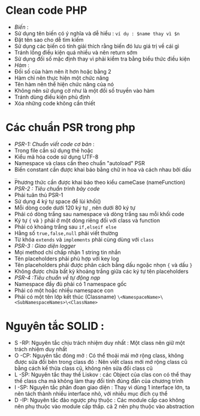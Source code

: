 # **Clean code PHP**
- *Biến* :
 - Sử dụng tên biến có ý nghĩa và dễ hiểu : `ví dụ : $name thay vì $n`
 - Đặt tên sao cho dễ tìm kiếm
 - Sử dụng các biến có tính giải thích rằng biến đó lưu giá trị về cái gì
 - Tránh lồng điều kiện quá nhiều và nên return sớm
 - Sử dụng đối số mặc định thay vì phải kiểm tra bằng biểu thức điều kiện
- *Hàm* :
 - Đối số của hàm nên ít hơn hoặc bằng 2
 - Hàm chỉ nên thực hiện một chức năng
 - Tên hàm nên thể hiện chức năng của nó 
 - Không nên sử dụng cờ như là một đối số truyền vào hàm
 - Tránh dùng điều kiện phủ định
 - Xóa những code không cần thiết
# **Các chuẩn PSR trong php**
- *PSR-1: Chuẩn viết code cơ bản* : 
 - Trong file cần sử dụng thẻ <?php ?> hoặc <?= ?>
 - Kiểu mã hóa code sử dụng UTF-8
 - Namespace và class cần theo chuẩn "autoload" PSR
 - Biến constant cần được khai báo bằng chữ in hoa và cách nhau bởi dấu `_`
 - Phương thức cần được khai báo theo kiểu cameCase (nameFunction)
- *PSR-2 : Tiêu chuẩn trình bày code*
 - Phải tuân  thủ PSR-1
 - Sử dụng 4 ký tự space để lùi khối()
 - Mỗi dòng code dưới 120 ký tự , nên dưới 80 ký tự
 - Phải có dòng trắng sau namespace và dòng trắng sau mỗi khối code
 - Ký tự `{` và `}` phải ở một dòng riêng đối với class và function
 - Phải có khoảng trắng sau `if,elseif else`
 - Hằng số `true,false,null` phải viết thường
 - Từ khóa `extends` và `implements` phải cùng dùng với `class`
- *PSR-3 : Giao diện logger*
 - Mọi method chỉ chấp nhận 1 string tin nhắn
 - Tên placeholders phải phù hợp với key log
 - Tên placeholders phải được phân cách bằng dấu ngoặc nhọn `{` và dấu `}`
 - Không được chứa bất kỳ khoảng trắng giữa các ký tự tên placeholders
- *PSR-4 :Tiêu chuẩn về tự động nạp*
 - Namespace đầy đủ phải có 1 namespace gốc
 - Phải có một hoặc nhiều namespace con
 - Phải có một tên lớp kết thúc (Classname)
`\<NamespaceName>\<SubNamespaceNames>\<ClassName>`
# **Nguyên tắc SOLID** :
- S -RP: Nguyên tắc chịu trách nhiệm duy nhất : Một class nên giữ một trách nhiệm duy nhất
- O -CP: Nguyên tắc đóng mở : Có thể thoải mái mở rộng class, không được sửa đổi bên trong class đó : Nên viết class mới mở rộng class cũ bằng cách kế thừa class cũ, không nên sửa đổi class cũ
- L -SP: Nguyên tắc thay thế Liskov : các Object của clas con có thể thay thế class cha mà không làm thay đổi tính đúng đắn của chương trình
- I -SP: Nguyên tắc phân đoạn giao diện : Thay vì dùng 1 interface lớn, ta nên tách thành nhiều interface nhỏ, với nhiều mục đích cụ thể
- D -IP: Nguyên tắc đảo ngược phụ thuộc : Các module cấp cao không nên phụ thuộc vào module cấp thấp. cả 2 nên phụ thuộc vào abstraction


